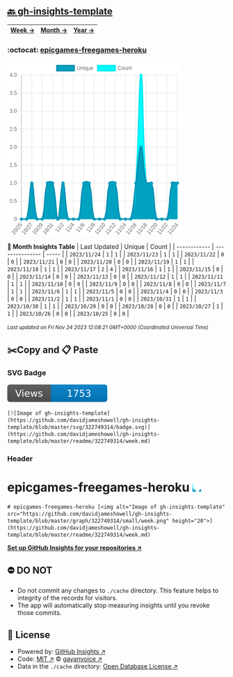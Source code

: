 ## [🔙 gh-insights-template](https://github.com/davidjameshowell/gh-insights-template)
| [**Week →**](https://github.com/davidjameshowell/gh-insights-template/blob/master/readme/322749314/week.md) | [**Month →**](https://github.com/davidjameshowell/gh-insights-template/blob/master/readme/322749314/month.md) | [**Year →**](https://github.com/davidjameshowell/gh-insights-template/blob/master/readme/322749314/year.md) |
 | ------------ | --------------- | ----- |

### :octocat: [epicgames-freegames-heroku](https://github.com/davidjameshowell/epicgames-freegames-heroku)
![Image of gh-insights-template](https://github.com/davidjameshowell/gh-insights-template/blob/master/graph/322749314/large/month.png)

**:calendar: Month Insights Table**
| Last Updated | Unique | Count |
 | ------------ | --------------- | ----- |
 | `2023/11/24` |  `1` | `1` |
 | `2023/11/23` |  `1` | `1` |
 | `2023/11/22` |  `0` | `0` |
 | `2023/11/21` |  `0` | `0` |
 | `2023/11/20` |  `0` | `0` |
 | `2023/11/19` |  `1` | `1` |
 | `2023/11/18` |  `1` | `1` |
 | `2023/11/17` |  `2` | `4` |
 | `2023/11/16` |  `1` | `1` |
 | `2023/11/15` |  `0` | `0` |
 | `2023/11/14` |  `0` | `0` |
 | `2023/11/13` |  `0` | `0` |
 | `2023/11/12` |  `1` | `1` |
 | `2023/11/11` |  `1` | `1` |
 | `2023/11/10` |  `0` | `0` |
 | `2023/11/9` |  `0` | `0` |
 | `2023/11/8` |  `0` | `0` |
 | `2023/11/7` |  `1` | `1` |
 | `2023/11/6` |  `1` | `1` |
 | `2023/11/5` |  `0` | `0` |
 | `2023/11/4` |  `0` | `0` |
 | `2023/11/3` |  `0` | `0` |
 | `2023/11/2` |  `1` | `1` |
 | `2023/11/1` |  `0` | `0` |
 | `2023/10/31` |  `1` | `1` |
 | `2023/10/30` |  `1` | `1` |
 | `2023/10/29` |  `0` | `0` |
 | `2023/10/28` |  `0` | `0` |
 | `2023/10/27` |  `1` | `1` |
 | `2023/10/26` |  `0` | `0` |
 | `2023/10/25` |  `0` | `0` |

<small><i>Last updated on Fri Nov 24 2023 12:08:21 GMT+0000 (Coordinated Universal Time)</i></small>

## ✂️Copy and 📋 Paste
### SVG Badge
[![Image of gh-insights-template](https://github.com/davidjameshowell/gh-insights-template/blob/master/svg/322749314/badge.svg)](https://github.com/davidjameshowell/gh-insights-template/blob/master/readme/322749314/week.md)
```readme
[![Image of gh-insights-template](https://github.com/davidjameshowell/gh-insights-template/blob/master/svg/322749314/badge.svg)](https://github.com/davidjameshowell/gh-insights-template/blob/master/readme/322749314/week.md)
```
### Header
# epicgames-freegames-heroku [<img alt="Image of gh-insights-template" src="https://github.com/davidjameshowell/gh-insights-template/blob/master/graph/322749314/small/week.png" height="20">](https://github.com/davidjameshowell/gh-insights-template/blob/master/readme/322749314/week.md)
```readme
# epicgames-freegames-heroku [<img alt="Image of gh-insights-template" src="https://github.com/davidjameshowell/gh-insights-template/blob/master/graph/322749314/small/week.png" height="20">](https://github.com/davidjameshowell/gh-insights-template/blob/master/readme/322749314/week.md)
```
[**Set up GitHub Insights for your repositories ↗️**](https://github.com/gayanvoice/github-insights)
## ⛔ DO NOT
- Do not commit any changes to `./cache` directory. This feature helps to integrity of the records for visitors.
- The app will automatically stop measuring insights until you revoke those commits.
## 📄 License
- Powered by: [GitHub Insights ↗️](https://github.com/gayanvoice/github-insights)
- Code: [MIT ↗️](./LICENSE) © [gayanvoice ↗️](https://github.com/gayanvoice)
- Data in the `./cache` directory: [Open Database License ↗️](https://opendatacommons.org/licenses/odbl/1-0/)